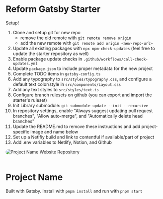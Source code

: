 # Reform Gatsby Starter

Setup!

1. Clone and setup git for new repo
   - remove the old remote with `git remote remove origin`
   - add the new remote with `git remote add origin <new-repo-url>`
2. Update all existing packages with `npx npm-check-updates` (feel free to update the starter repository as well)
3. Enable package update checks in `.github/workflows/call-check-updates.yml`
4. Update `package.json` to include proper metadata for the new project
5. Complete TODO items in `gatsby-config.ts`
6. Add any typography to `src/styles/typography.css`, and configure a default text color/style in `src/components/Layout.css`
7. Add any text styles to `src/styles/text.ts`
8. Configure branch rulesets on github (you can export and import the starter's ruleset)
9. Init Library submodule: `git submodule update --init --recursive`
10. In repository settings, enable "Always suggest updating pull request branches", "Allow auto-merge", and "Automatically delete head branches"
11. Update the README.md to remove these instructions and add project-specific image and name below
12. Set up a Netlfiy build and link to contentful if available/part of project
13. Add .env variables to Netlify, Notion, and Github

<!-- Repository Cover -->
<img src="https://picsum.photos/1600/900" alt="Project Name Website Repository" wsidth="100%" style="border-radius: 50px">
<br><br>

# Project Name

Built with Gatsby. Install with `pnpm install` and run with `pnpm start`
